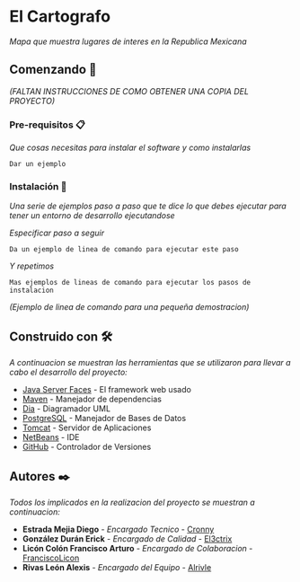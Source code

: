 # El Cartografo

_Mapa que muestra lugares de interes en la Republica Mexicana_

## Comenzando 🚀

_(FALTAN INSTRUCCIONES DE COMO OBTENER UNA COPIA DEL PROYECTO)_

### Pre-requisitos 📋

_Que cosas necesitas para instalar el software y como instalarlas_

```
Dar un ejemplo
```

### Instalación 🔧

_Una serie de ejemplos paso a paso que te dice lo que debes ejecutar para tener un entorno de desarrollo ejecutandose_

_Especificar paso a seguir_

```
Da un ejemplo de linea de comando para ejecutar este paso
```

_Y repetimos_

```
Mas ejemplos de lineas de comando para ejecutar los pasos de instalacion
```

_(Ejemplo de linea de comando para una pequeña demostracion)_

## Construido con 🛠️

_A continuacion se muestran las herramientas que se utilizaron para llevar a cabo el desarrollo del proyecto:_

* [Java Server Faces](https://www.oracle.com/technetwork/java/javaee/javaserverfaces-139869.html) - El framework web usado
* [Maven](https://maven.apache.org/) - Manejador de dependencias
* [Dia](http://dia-installer.de/index.html.es) - Diagramador UML
* [PostgreSQL](https://www.postgresql.org/) - Manejador de Bases de Datos
* [Tomcat](http://tomcat.apache.org/) - Servidor de Aplicaciones
* [NetBeans](https://netbeans.org/) - IDE
* [GitHub](https://github.com/) - Controlador de Versiones

## Autores ✒️

_Todos los implicados en la realizacion del proyecto se muestran a continuacion:_

* **Estrada Mejia Diego** - *Encargado Tecnico* - [Cronny](https://github.com/Cronny)
* **González Durán Erick** - *Encargado de Calidad* - [El3ctrix](https://github.com/El3ctrix)
* **Licón Colón Francisco Arturo** - *Encargado de Colaboracion* - [FranciscoLicon](https://github.com/FranciscoLicon)
* **Rivas León Alexis** - *Encargado del Equipo* - [Alrivle](https://github.com/Alrivle)




